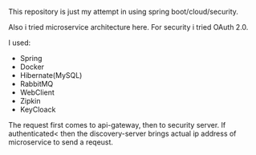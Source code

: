 This repository is just my attempt in using spring boot/cloud/security. 

Also i tried microservice architecture here. 
For security i tried OAuth 2.0.

I used:
- Spring
- Docker
- Hibernate(MySQL)
- RabbitMQ
- WebClient
- Zipkin
- KeyCloack

The request first comes to api-gateway, then to security server. If authenticated< then the discovery-server brings actual ip address of microservice to send a reqeust.
